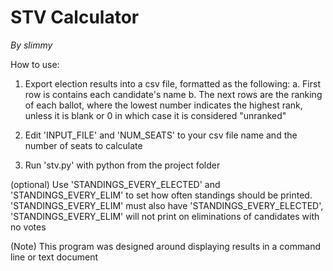 # STV Calculator

*By slimmy*

How to use:

1. Export election results into a csv file, formatted as the following:
    a. First row is contains each candidate's name
    b. The next rows are the ranking of each ballot, where the lowest number indicates the highest rank, 
    unless it is blank or 0 in which case it is considered "unranked"

2. Edit 'INPUT_FILE' and 'NUM_SEATS' to your csv file name and the number of seats to calculate

3. Run 'stv.py' with python from the project folder

(optional) Use 'STANDINGS_EVERY_ELECTED' and 'STANDINGS_EVERY_ELIM' to set how often standings should be printed. 'STANDINGS_EVERY_ELIM' must also have 'STANDINGS_EVERY_ELECTED', 'STANDINGS_EVERY_ELIM' will not print on eliminations of candidates with no votes

(Note) This program was designed around displaying results in a command line or text document
